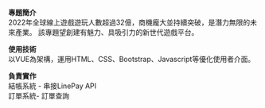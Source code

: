 **專題簡介**  
2022年全球線上遊戲遊玩人數超過32億，商機龐大並持續突破，是潛力無限的未來產業。
該專題望創建有魅力、具吸引力的新世代遊戲平台。  
  
**使用技術**  
以VUE為架構，運用HTML、CSS、Bootstrap、Javascript等優化使用者介面。  
  
**負責實作**  
結帳系統 - 串接LinePay API  
訂單系統- 訂單查詢  

